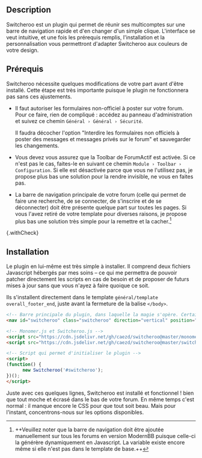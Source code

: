 ## Description
Switcheroo est un plugin qui permet de réunir ses multicomptes sur une barre de navigation rapide et d'en changer d'un simple clique. L'interface se veut intuitive, et une fois les prérequis remplis, l'installation et la personnalisation vous permettront d'adapter Switcheroo aux couleurs de votre design.

## Prérequis
Switcheroo nécessite quelques modifications de votre part avant d'être installé. Cette étape est très importante puisque le plugin ne fonctionnera pas sans ces ajustements.

- Il faut autoriser les formulaires non-officiel à poster sur votre forum. Pour ce faire, rien de compliqué : accédez au panneau d'administration et suivez ce chemin `Général › Général › Sécurité`.
   
   Il faudra décocher l'option "Interdire les formulaires non officiels à poster des messages et messages privés sur le forum" et sauvegarder les changements.
   
- Vous devez vous assurez que la Toolbar de ForumActif est activée. Si ce n'est pas le cas, faites-le en suivant ce chemin `Module › Toolbar › Configuration`. Si elle est désactivée parce que vous ne l'utilisez pas, je propose plus bas une solution pour la rendre invisible, ne vous en faites pas.
   
- La barre de navigation principale de votre forum (celle qui permet de faire une recherche, de se connecter, de s'inscrire et de se déconnecter) doit être présente quelque part sur toutes les pages. Si vous l'avez retiré de votre template pour diverses raisons, je propose plus bas une solution très simple pour la remettre et la cacher.[^1]
   
   [^1]: ++Veuillez noter que la barre de navigation doit être ajoutée manuellement sur tous les forums en version ModernBB puisque celle-ci la générère dynamiquement en Javascript. La variable existe encore même si elle n'est pas dans le template de base.++

{.withCheck}

## Installation

Le plugin en lui-même est très simple à installer. Il comprend deux fichiers Javascript hébergés par mes soins  – ce qui me permettra de pouvoir patcher directement les scripts en cas de besoin et de proposer de futurs mises à jour sans que vous n'ayez à faire quoique ce soit.

Ils s'installent directement dans le template `général/template overall_footer_end`, juste avant la fermeture de la balise `</body>`.

``` html
<!-- Barre principale du plugin, dans laquelle la magie s'opère. Certaines valeurs peuvent être modifiées. -->
<nav id="switcheroo" class="switcheroo" direction="vertical" position="top"></nav>

<!-- Monomer.js et Switcheroo.js -->
<script src="https://cdn.jsdelivr.net/gh/caezd/switcheroo@master/monomer.js"></script>
<script src="https://cdn.jsdelivr.net/gh/caezd/switcheroo@master/switcheroo.js"></script>

<!-- Script qui permet d'initialiser le plugin -->
<script>
(function() {
      new Switcheroo('#switcheroo');
})();
</script>
```

Juste avec ces quelques lignes, Switcheroo est installé et fonctionnel ! bien que tout moche et écrasé dans le bas de votre forum. En même temps c'est normal : il manque encore le CSS pour que tout soit beau. Mais pour l'instant, concentrons-nous sur les options disponibles.
